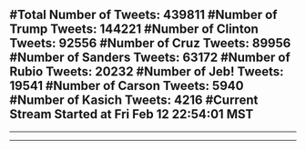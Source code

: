 #Total Number of Tweets: 439811 
#Number of Trump Tweets: 144221
#Number of Clinton Tweets: 92556
#Number of Cruz Tweets: 89956
#Number of Sanders Tweets: 63172
#Number of Rubio Tweets: 20232
#Number of Jeb! Tweets: 19541
#Number of Carson Tweets: 5940
#Number of Kasich Tweets: 4216
#Current Stream Started at Fri Feb 12 22:54:01 MST
---
---
---
